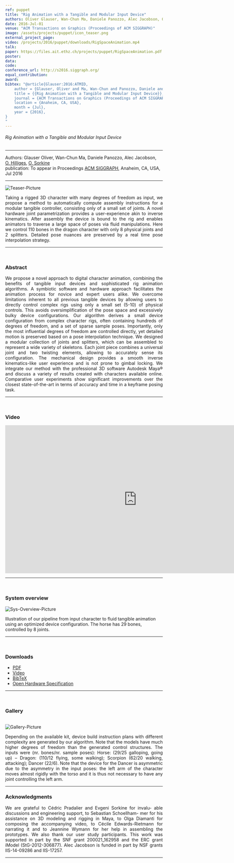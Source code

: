 ```yaml
---
ref: puppet
title: "Rig Animation with a Tangible and Modular Input Device"
authors: Oliver Glauser, Wan-Chun Ma, Daniele Panozzo, Alec Jacobson, Otmar Hilliges, Olga Sorkine-Hornung
date: 2016-Jul-01
venue: "ACM Transactions on Graphics (Proceedings of ACM SIGGRAPH)"
image: /assets/projects/puppet/icon_teaser.png
external_project_page: 
video: /projects/2016/puppet/downloads/RigSpaceAnimation.mp4
talk: 
paper: https://files.ait.ethz.ch/projects/puppet/RigSpaceAnimation.pdf
poster: 
data: 
code: 
conference_url: http://s2016.siggraph.org/
equal_contribution: 
award: 
bibtex: "@article{Glauser:2016:ATMID,
	author = {Glauser, Oliver and Ma, Wan-Chun and Panozzo, Daniele and Jacobson, Alec and Hilliges, Otmar and Sorkine-Hornung, Olga},
	title = {{Rig Animation with a Tangible and Modular Input Device}},
	journal = {ACM Transactions on Graphics (Proceedings of ACM SIGGRAPH)},
	location = {Anaheim, CA, USA},
	month = {Jul},
	year = {2016},
}
"
---
```


<h6> Rig Animation with a Tangible and Modular Input Device </h6>
<hr />
        
<div class="fullcol">
    <div class="teaser-info-projectpage">
            <span class="normalcap">Authors:</span>
            <span class="authorcap">
             <nobr>Glauser Oliver, </nobr>
            <nobr>Wan-Chun Ma, </nobr>
            <nobr>Daniele Panozzo, </nobr>
            <nobr>Alec Jacobson, </nobr>
            <nobr><a href="/people/hilliges/" title="Otmar Hilliges">O. Hilliges</a>, </nobr>
            <nobr><a target="_blank" href="http://igl.ethz.ch/people/sorkine/" title="Olga Sorkine">O. Sorkine</a> </nobr>
            </span>
            <br/>
            <span class="normalcap"><nobr>publication: </nobr></span>
            <span class="authorcap">    
                <nobr>To appear in Proceedings</nobr> <a class="a-text-ext" href="http://s2016.siggraph.org/" title="ACM SIGGRAPH">ACM SIGGRAPH</a>, Anaheim, CA, USA, Jul 2016</a><br/>
            </span>
        <hr />   
    </div>
</div> 

<div class="fullcol">
    <img class="fullcol" src="<?php ait_root_dir();?>projects/2016/puppet/teaser.png" alt="Teaser-Picture" />
    <div class="fullcol">
        <p align="justify">
            <span class="figurecap"> 
        Taking a rigged 3D character with many degrees of freedom as input, we
        propose a method to automatically compute assembly instructions for a
        modular tangible controller, consisting only of a small set of joints.
   	A novel hardware joint parametrization provides a user-experience akin to inverse kinematics.
   	After assembly the device is bound to the rig and enables animators to traverse a large space of poses via fluid manipulations.
   	Here we control 110 bones in the dragon character with only 8 physical joints and 2 splitters.
   	Detailed pose nuances are preserved by a real time pose interpolation strategy. 
            </span>
        </p>
        <hr />
        <br/> 
    </div>
</div> 

<div class="fullcol">
    <h3>Abstract</h3>
    <p align="justify">
We propose a novel approach to digital character animation, combining the benefits of tangible input devices and sophisticated rig animation algorithms. 
        A symbiotic software and hardware approach facilitates the animation process for novice and expert users alike. We overcome limitations inherent to all previous tangible devices by allowing users to directly control complex rigs using only a small set (5-10) of physical controls. 
        This avoids oversimplification of the pose space and excessively bulky device configurations. 
        Our algorithm derives a small device configuration from complex character rigs, often containing hundreds of degrees of freedom, 
        and a set of sparse sample poses. 
        Importantly, only the most influential degrees of freedom are controlled directly, yet detailed motion is preserved 
        based on a pose interpolation technique.
        We designed a modular collection of joints and splitters, which can be assembled to represent a wide variety of skeletons. 
        Each joint piece combines a universal joint and two twisting elements, allowing to accurately sense its configuration. 
        The mechanical design provides a smooth inverse kinematics-like user experience and is not prone to gimbal locking.
        We integrate our method with the professional 3D software Autodesk Maya&reg; and discuss a variety of results created with characters available online. 
        Comparative user experiments show significant improvements over the closest state-of-the-art in terms of accuracy and time in a keyframe posing task.      
    </p>
    <hr />
    <br/> 
</div>    

<div class="fullcol">
<h3>Video</h3>
    <div class="video">
       <iframe width="840" height="474" src="https://www.youtube.com/embed/QW-goz8Cx8U" frameborder="0" allowfullscreen></iframe>
    </div>
    <hr />
    <br/> 
</div>

<div class="fullcol">
    <h3>System overview</h3>
    <img class="fullcol" src="<?php ait_root_dir();?>projects/2016/puppet/repesentative_img_final.png" alt="Sys-Overview-Picture" />
    <div class="fullcol">
        <p align="left">
            <span class="figurecap"> 
                 Illustration of our pipeline from input character to fluid tangible animation using an optimized device configuration. The horse has 29 bones, controlled by 8 joints.
            </span>
        </p>
        <hr />
        <br/> 
    </div>
</div> 



<div class="fullcol">
 <h3>Downloads</h3>
    <ul class="linklist">
            <li class="a-pdf"><a target="_blank" title="PDF" href="<?php ait_root_dir();?>projects/2016/puppet/downloads/RigSpaceAnimation.pdf">PDF</a></li>
            <li class="a-vid"><a target="_blank" title="Video" href="<?php ait_root_dir();?>projects/2016/puppet/downloads/RigSpaceAnimation.mp4">Video</a></li>
            <li class="a-bib"><a target="_blank" title="BibTex" href="<?php ait_root_dir();?>projects/2016/puppet/downloads/GlauserTMIDSiggraph2016.bib">BibTeX</a></li>
            <li><a class="a-text-ext" target="_blank" href="http://oliglauser.github.io/atamid/">Open Hardware Specification</a></li>
    </ul>
    <hr />
    <br/> 
</div>

<div class="fullcol">
    <h3>Gallery</h3>
    <br/>
    <img class="fullcol" src="<?php ait_root_dir();?>projects/2016/puppet/gallery.png" alt="Gallery-Picture" />
    <p align="justify">
        <span class="figurecap"> 
            Depending on the available kit, device build instruction plans with different complexity are generated by our algorithm. Note that
the models have much higher degrees of freedom than the generated control structures. The inputs were (nr. bones/nr. sample poses): Horse:
(29/25 galloping, going up) – Dragon: (110/12 flying, some walking); Scorpion (62/20 walking, attacking); Dancer (22/6). Note that the
device for the Dancer is asymmetric due to the asymmetry in the input poses: the left arm of the character moves almost rigidly with the torso
and it is thus not necessary to have any joint controlling the left arm.
        </span>
    </p>
    <hr />
</div>  

<div class="fullcol">
    <h3>Acknowledgments</h3>
    <p align="justify">
We are grateful to C&eacute;dric Pradalier and Evgeni Sorkine for invalu-
able discussions and engineering support, to Sebastian Schoellham-
mer for his assistance on 3D modeling and rigging in Maya, to
Olga Diamanti for composing the accompanying video, to C&eacute;cile Edwards-Rietmann for narrating it and to Jeannine Wymann for her
help in assembling the prototypes. We also thank our
user study participants. This work was supported in part by the SNF grant
200021_162958 and the ERC grant iModel (StG-2012-306877). Alec Jacobson
is funded in part by NSF grants IIS-14-09286 and IIS-17257.
    </p>
    <hr />
    <br/> 
    <br/>
</div>

